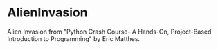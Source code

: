 # AlienInvasion
Alien Invasion from "Python Crash Course- A Hands-On, Project-Based Introduction to Programming" by Eric Matthes. 
